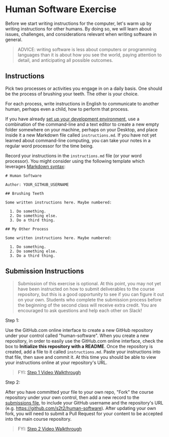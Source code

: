 # Human Software Exercise

Before we start writing instructions for the computer, let's warm up by writing instructions for other humans. By doing so, we will learn about issues, challenges, and considerations relevant when writing software in general.

> ADVICE: writing software is less about computers or programming languages than it is about how you see the world, paying attention to detail, and anticipating all possible outcomes.

## Instructions

Pick two processes or activities you engage in on a daily basis. One should be the process of brushing your teeth. The other is your choice.

For each process, write instructions in English to communicate to another human, perhaps even a child, how to perform that process.

If you have already [set up your development environment](/exercises/dev-environment-setup/exercise.md), use a combination of the command-line and a text editor to create a new empty folder somewhere on your machine, perhaps on your Desktop, and place inside it a new Markdown file called `instructions.md`. If you have not yet learned about command-line computing, you can take your notes in a regular word processor for the time being.

Record your instructions in the `instructions.md` file (or your word processor). You might consider using the following template which leverages [Markdown syntax](https://guides.github.com/pdfs/markdown-cheatsheet-online.pdf):

    # Human Software

    Author: YOUR_GITHUB_USERNAME

    ## Brushing Teeth

    Some written instructions here. Maybe numbered:

      1. Do something.
      2. Do something else.
      3. Do a third thing.

    ## My Other Process

    Some written instructions here. Maybe numbered:

      1. Do something.
      2. Do something else.
      3. Do a third thing.

## Submission Instructions

> Submission of this exercise is optional. At this point, you may not yet have been instructed on how to submit deliverables to the course repository, but this is a good opportunity to see if you can figure it out on your own. Students who complete the submission process before the beginning of the second class will receive extra credit. You are encouraged to ask questions and help each other on Slack!

Step 1:

Use the GitHub.com online interface to create a new GitHub repository under your control called "human-software". When you create a new repository, in order to easily use the GitHub.com online interface, check the box to **Initialize this repository with a README**. Once the repository is created, add a file to it called `instructions.md`. Paste your instructions into that file, then save and commit it. At this time you should be able to view your instructions online at your repository's URL.

> FYI: [Step 1 Video Walkthrough](https://youtu.be/DT1d3vQ9kHM)


Step 2:

After you have committed your file to your own repo, "Fork" the course repository under your own control, then add a new record to the [submissions file](submissions.csv), to include your GitHub username and the repository's URL (e.g. https://github.com/s2t2/human-software). After updating your own fork, you will need to submit a Pull Request for your content to be accepted into the main course repository.

> FYI: [Step 2 Video Walkthrough](https://youtu.be/TKEEwue1BV0)

